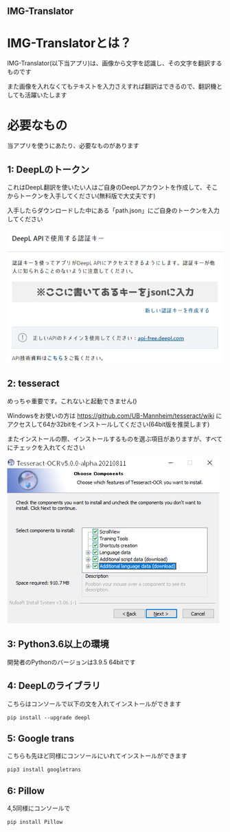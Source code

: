 ## IMG-Translator

# IMG-Translatorとは？
IMG-Translator(以下当アプリ)は、画像から文字を認識し、その文字を翻訳するものです

また画像を入れなくてもテキストを入力さえすれば翻訳はできるので、翻訳機としても活躍いたします

# 必要なもの
当アプリを使うにあたり、必要なものがあります

## 1: DeepLのトークン

これはDeepL翻訳を使いたい人はご自身のDeepLアカウントを作成して、そこからトークンを入手してください(無料版で大丈夫です)

入手したらダウンロードした中にある「path.json」にご自身のトークンを入力してください

<img src="https://github.com/YucriNatsure/IMG-Translator/blob/main/Images/Deepl%20token.png">

## 2: tesseract 

めっちゃ重要です。これないと起動できません()

Windowsをお使いの方は https://github.com/UB-Mannheim/tesseract/wiki にアクセスして64か32bitをインストールしてください(64bit版を推奨します)

またインストールの際、インストールするものを選ぶ項目がありますが、すべてにチェックを入れてください

<img src="https://github.com/YucriNatsure/IMG-Translator/blob/main/Images/Tesseract.png">

## 3: Python3.6以上の環境

開発者のPythonのバージョンは3.9.5 64bitです

## 4: DeepLのライブラリ

こちらはコンソールで以下の文を入れてインストールができます
```
pip install --upgrade deepl
```

## 5: Google trans

こちらも先ほど同様にコンソールにいれてインストールができます
```
pip3 install googletrans
```

## 6: Pillow

4,5同様にコンソールで
```
pip install Pillow
```

